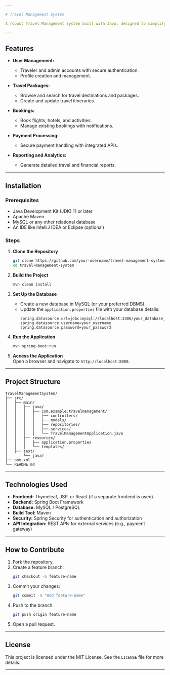 ```yaml
---

# Travel Management System

A robust Travel Management System built with Java, designed to simplify travel planning and management. This application allows users to browse travel packages, book trips, manage itineraries, and handle payments seamlessly.

---
```


## Features

- **User Management:**  
  - Traveler and admin accounts with secure authentication.  
  - Profile creation and management.

- **Travel Packages:**  
  - Browse and search for travel destinations and packages.  
  - Create and update travel itineraries.

- **Bookings:**  
  - Book flights, hotels, and activities.  
  - Manage existing bookings with notifications.

- **Payment Processing:**  
  - Secure payment handling with integrated APIs.

- **Reporting and Analytics:**  
  - Generate detailed travel and financial reports.

---

## Installation

### Prerequisites

- Java Development Kit (JDK) 11 or later  
- Apache Maven  
- MySQL or any other relational database  
- An IDE like IntelliJ IDEA or Eclipse (optional)

### Steps

1. **Clone the Repository**  
   ```bash
   git clone https://github.com/your-username/travel-management-system.git
   cd travel-management-system
   ```

2. **Build the Project**  
   ```bash
   mvn clean install
   ```

3. **Set Up the Database**  
   - Create a new database in MySQL (or your preferred DBMS).  
   - Update the `application.properties` file with your database details:
     ```properties
     spring.datasource.url=jdbc:mysql://localhost:3306/your_database_name
     spring.datasource.username=your_username
     spring.datasource.password=your_password
     ```

4. **Run the Application**  
   ```bash
   mvn spring-boot:run
   ```

5. **Access the Application**  
   Open a browser and navigate to `http://localhost:8080`.

---

## Project Structure

```plaintext
TravelManagementSystem/
├── src/
│   ├── main/
│   │   ├── java/
│   │   │   ├── com.example.travelmanagement/
│   │   │   │   ├── controllers/
│   │   │   │   ├── models/
│   │   │   │   ├── repositories/
│   │   │   │   ├── services/
│   │   │   │   └── TravelManagementApplication.java
│   │   ├── resources/
│   │   │   ├── application.properties
│   │   │   └── templates/
│   ├── test/
│       └── java/
├── pom.xml
└── README.md
```

---

## Technologies Used

- **Frontend:** Thymeleaf, JSP, or React (if a separate frontend is used).  
- **Backend:** Spring Boot Framework  
- **Database:** MySQL / PostgreSQL  
- **Build Tool:** Maven  
- **Security:** Spring Security for authentication and authorization  
- **API Integration:** REST APIs for external services (e.g., payment gateway)

---

## How to Contribute

1. Fork the repository.  
2. Create a feature branch:  
   ```bash
   git checkout -b feature-name
   ```
3. Commit your changes:  
   ```bash
   git commit -m "Add feature-name"
   ```
4. Push to the branch:  
   ```bash
   git push origin feature-name
   ```
5. Open a pull request.

---

## License

This project is licensed under the MIT License. See the `LICENSE` file for more details.

---
